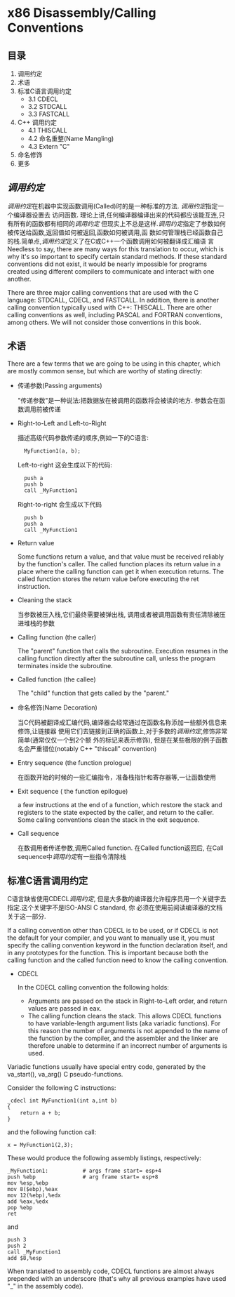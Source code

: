 # x86 Disassembly/Calling Conventions
## 目录
1. 调用约定
2. 术语
3. 标准C语言调用约定
    - 3.1 CDECL
    - 3.2 STDCALL
	- 3.3 FASTCALL
4. C++ 调用约定
    - 4.1 THISCALL
    - 4.2 命名重整(Name Mangling)
	- 4.3 Extern "C"
5. 命名修饰
6. 更多

## *调用约定*

*调用约定*在机器中实现函数调用(Called)时的是一种标准的方法. *调用约定*指定一个编译器设置去
访问函数. 理论上讲,任何编译器编译出来的代码都应该能互连,只有所有的函数都有相同的*调用约定*
但现实上不总是这样.*调用约定*指定了参数如何被传送给函数,返回值如何被返回,函数如何被调用,函
数如何管理栈已经函数自己的栈.简单点,*调用约定*定义了在C或C++一个函数调用如何被翻译成汇编语
言Needless to say, there are many ways for this translation to occur, which is why it's so important to specify certain standard methods. If these standard conventions did not exist, it would be nearly impossible for programs created using different compilers to communicate and interact with one another.

There are three major calling conventions that are used with the C language: STDCALL, CDECL, and FASTCALL. In addition, there is another calling convention typically used with C++: THISCALL. There are other calling conventions as well, including PASCAL and FORTRAN conventions, among others. We will not consider those conventions in this book.

## 术语

There are a few terms that we are going to be using in this chapter, which are mostly common sense, but which are worthy of stating directly:

* 传递参数(Passing arguments)

    "传递参数"是一种说法:把数据放在被调用的函数将会被读的地方. 参数会在函数调用前被传递

* Right-to-Left and Left-to-Right

    描述高级代码参数传递的顺序,例如一下的C语言:

        MyFunction1(a, b);
	Left-to-right 这会生成以下的代码:

        push a
		push b
		call _MyFunction1

    Right-to-right 会生成以下代码

        push b
		push a
		call _MyFunction1
* Return value

    Some functions return a value, and that value must be received reliably by the function's caller. The called function places its return value in a place where the calling function can get it when execution returns. The called function stores the return value before executing the ret instruction.
* Cleaning the stack

    当参数被压入栈,它们最终需要被弹出栈, 调用或者被调用函数有责任清除被压进堆栈的参数

* Calling function (the caller)

    The "parent" function that calls the subroutine. Execution resumes in the calling function directly after the subroutine call, unless the program terminates inside the subroutine.
* Called function (the callee)

    The "child" function that gets called by the "parent."
* 命名修饰(Name Decoration)

    当C代码被翻译成汇编代码,编译器会经常通过在函数名称添加一些额外信息来修饰,让链接器
	使用它们去链接到正确的函数上,对于多数的*调用约定*,修饰非常简单(通常仅仅一个到2个额
	外的标记来表示修饰), 但是在某些极限的例子函数名会严重错位(notably C++ "thiscall" convention)
* Entry sequence (the function prologue)

    在函数开始的时候的一些汇编指令，准备栈指针和寄存器等,一让函数使用
* Exit sequence ( the function epilogue)

    a few instructions at the end of a function, which restore the stack and registers to the state expected by the caller, and return to the caller. Some calling conventions clean the stack in the exit sequence.

* Call sequence

    在数调用者传递参数,调用Called function. 在Called function返回后, 在Call sequence中*调用约定*有一些指令清除栈

## 标准C语言调用约定
C语言缺省使用CDECL*调用约定*, 但是大多数的编译器允许程序员用一个关键字去指定.这个关键字不是ISO-ANSI C standard, 你
必须在使用前阅读编译器的文档关于这一部分.

If a calling convention other than CDECL is to be used, or if CDECL is not the default for your compiler, and you want to manually use it, you must specify the calling convention keyword in the function declaration itself, and in any prototypes for the function. This is important because both the calling function and the called function need to know the calling convention.
* CDECL

    In the CDECL calling convention the following holds:

    * Arguments are passed on the stack in Right-to-Left order, and return values are passed in eax.
    * The calling function cleans the stack. This allows CDECL functions to have variable-length argument
    lists (aka variadic functions). For this reason the number of arguments is not appended to the
	name of the function by the compiler, and the assembler and the linker are therefore unable to
	determine if an incorrect number of arguments is used.

Variadic functions usually have special entry code, generated by the va_start(), va_arg() C pseudo-functions.

Consider the following C instructions:

    _cdecl int MyFunction1(int a,int b)
	{
        return a + b;
    }
and the following function call:

    x = MyFunction1(2,3);
These would produce the following assembly listings, respectively:

    _MyFunction1:           # args frame start= esp+4
	push %ebp               # arg frame start= esp+8
	mov %esp,%ebp
	mov 8($ebp),%eax
	mov 12(%ebp),%edx
	add %eax,%edx
	pop %ebp
	ret
and

    push 3
	push 2
	call _MyFunction1
	add $8,%esp
When translated to assembly code, CDECL functions are almost always prepended with an underscore (that's why all previous examples have used "_" in the assembly code).